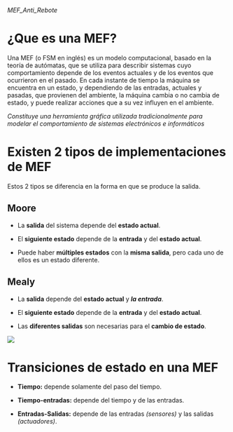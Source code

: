 _MEF_Anti_Rebote_

# ¿Que es una MEF?

Una MEF (o FSM en inglés) es un modelo computacional, basado en la teoría de autómatas, que se utiliza para describir sistemas cuyo comportamiento depende de los eventos actuales y de los eventos que ocurrieron en el pasado. En cada instante de tiempo la máquina se encuentra en un estado, y dependiendo de las entradas, actuales y pasadas, que provienen del ambiente, la máquina cambia o no cambia de estado, y puede realizar acciones que a su vez influyen en el ambiente.

_Constituye una herramienta gráfica utilizada tradicionalmente para modelar el comportamiento de sistemas electrónicos e informáticos_



# Existen 2 tipos de implementaciones de MEF

Estos 2 tipos se diferencia en la forma en que se produce la salida.

## Moore

- La **salida** del sistema depende del **estado actual**.

- El **siguiente estado** depende de la **entrada** y del **estado actual**.

- Puede haber **múltiples estados** con la **misma salida**, pero cada uno de ellos es un estado diferente. 

## Mealy

- La **salida** depende del **estado actual** y **_la entrada_**.

- El **siguiente estado** depende de la **entrada** y del **estado actual**.

- Las **diferentes salidas** son necesarias para el **cambio de estado**.

<img src="Imagenes/Moore_Mealy.png">

# Transiciones de estado en una MEF

- **Tiempo:** depende solamente del paso del tiempo.

- **Tiempo-entradas:** depende del tiempo y de las entradas.

- **Entradas-Salidas:** depende de las entradas _(sensores)_ y las salidas _(actuadores)_.
